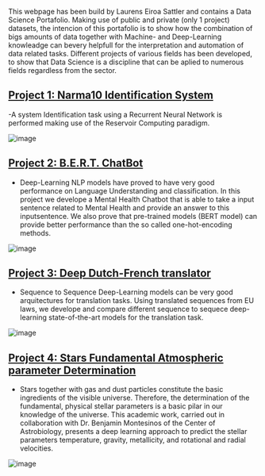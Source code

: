 
This webpage has been build by Laurens Eiroa Sattler and contains a Data Science Portafolio. Making use of public and private (only 1 project) datasets, the intencion of this portafolio is to show how the combination of bigs amounts of data together with Machine- and Deep-Learning knowleadge can bevery helpfull for the interpretation and automation of data related tasks. Different projects of various fields has been developed, to show that Data Science is a discipline that can be aplied to numerous fields regardless from the sector.

## [Project 1: Narma10 Identification System](https://github.com/LaurensEiroa/Narma10-System-Identification/blob/master/EchoStateNetwork.ipynb)
-A system Identification task using a Recurrent Neural Network is performed making use of the Reservoir Computing paradigm.

![image](https://user-images.githubusercontent.com/61729785/208782440-797cbac6-7fbc-4e8b-a5f7-ba2d35964eca.png)


## [Project 2: B.E.R.T. ChatBot]()
- Deep-Learning NLP models have proved to have very good performance on Language Understanding and classification. In this project we develope a Mental Health Chatbot that is able to take a input sentence related to Mental Health and provide an answer to this inputsentence. We also prove that pre-trained models (BERT model) can provide better performance than the so called one-hot-encoding methods.

![image](https://user-images.githubusercontent.com/61729785/208782440-797cbac6-7fbc-4e8b-a5f7-ba2d35964eca.png)


## [Project 3: Deep Dutch-French translator]()
- Sequence to Sequence Deep-Learning models can be very good arquitectures for translation tasks. Using translated sequences from EU laws, we develope and compare different sequence to sequece deep-learning state-of-the-art models for the translation task.

![image](https://user-images.githubusercontent.com/61729785/208782440-797cbac6-7fbc-4e8b-a5f7-ba2d35964eca.png)

## [Project 4: Stars Fundamental Atmospheric parameter Determination]()
- Stars together with gas and dust particles constitute the basic ingredients of the visible universe. Therefore, the determination of the fundamental, physical stellar parameters is a basic pilar in our knowledge of the universe. This academic work, carried out in collaboration with  Dr. Benjamin Montesinos of the Center of Astrobiology, presents a deep learning approach to predict the stellar parameters temperature, gravity, metallicity, and rotational and radial velocities.  

![image](https://user-images.githubusercontent.com/61729785/208782440-797cbac6-7fbc-4e8b-a5f7-ba2d35964eca.png)
